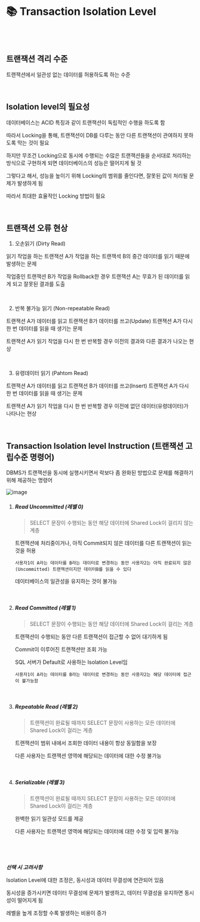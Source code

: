# 📚 Transaction Isolation Level

<br>

<br>

## 트랜잭션 격리 수준

트랜잭션에서 일관성 없는 데이터를 허용하도록 하는 수준

<br>

## Isolation level의 필요성

데이터베이스는 ACID 특징과 같이 트랜잭션이 독립적인 수행을 하도록 함

따라서 Locking을 통해, 트랜잭션이 DB를 다루는 동안 다른 트랜잭션이 관여하지 못하도록 막는 것이 필요

하지만 무조건 Locking으로 동시에 수행되는 수많은 트랜잭션들을 순서대로 처리하는 방식으로 구현하게 되면 데이터베이스의 성능은 떨어지게 될 것

그렇다고 해서, 성능을 높이기 위해 Locking의 범위를 줄인다면, 잘못된 값이 처리될 문제가 발생하게 됨

따라서 최대한 효율적인 Locking 방법이 필요

<br>

## 트랜잭션 오류 현상

1. 오손읽기 (Dirty Read)

읽기 작업을 하는 트랜잭션 A가 작업을 하는 트랜잭셕 B의 중간 데이터를 읽기 때문에 발생하는 문제

작업중인 트랜잭션 B가 작업을 Rollback한 경우 트랜잭션 A는 무효가 된 데이터를 읽게 되고 잘못된 결과를 도출

<br>

2. 반복 불가능 읽기 (Non-repeatable Read)

트랜잭션 A가 데이터를 읽고 트랜잭션 B가 데이터를 쓰고(Update) 트랜잭션 A가 다시 한 번 데이터를 읽을 때 생기는 문제

트랜잭션 A가 읽기 작업을 다시 한 번 반복할 경우 이전의 결과와 다른 결과가 나오는 현상

<br>

3. 유령데이터 읽기 (Pahtom Read)

트랜잭션 A가 데이터를 읽고 트랜잭션 B가 데이터를 쓰고(Insert) 트랜잭션 A가 다시 한 번 데이터를 읽을 때 생기는 문제

트랜잭션 A가 읽기 작업을 다시 한 번 반복할 경우 이전에 없던 데이터(유령데이터)가 나타나는 현상

<br>

## Transaction Isolation level Instruction (트랜잭션 고립수준 명령어)

DBMS가 트랜잭션을 동시에 실행시키면서 락보다 좀 완화된 방법으로 문제를 해결하기 위해 제공하는 명령어

![image](https://t1.daumcdn.net/cfile/tistory/99958E475A2FEAB22C)

1. ##### Read Uncommitted (레벨 0)

   > SELECT 문장이 수행되는 동안 해당 데이터에 Shared Lock이 걸리지 않는 계층

   트랜잭션에 처리중이거나, 아직 Commit되지 않은 데이터를 다른 트랜잭션이 읽는 것을 허용

   ```
   사용자1이 A라는 데이터를 B라는 데이터로 변경하는 동안 사용자2는 아직 완료되지 않은(Uncommitted) 트랜잭션이지만 데이터B를 읽을 수 있다
   ```

   데이터베이스의 일관성을 유지하는 것이 불가능

   <br>

2. ##### Read Committed (레벨 1)

   > SELECT 문장이 수행되는 동안 해당 데이터에 Shared Lock이 걸리는 계층

   트랜잭션이 수행되는 동안 다른 트랜잭션이 접근할 수 없어 대기하게 됨

   Commit이 이루어진 트랜잭션만 조회 가능

   SQL 서버가 Default로 사용하는 Isolation Level임

   ```
   사용자1이 A라는 데이터를 B라는 데이터로 변경하는 동안 사용자2는 해당 데이터에 접근이 불가능함
   ```

   <br>

3. ##### Repeatable Read (레벨 2)

   > 트랜잭션이 완료될 때까지 SELECT 문장이 사용하는 모든 데이터에 Shared Lock이 걸리는 계층

   트랜잭션이 범위 내에서 조회한 데이터 내용이 항상 동일함을 보장

   다른 사용자는 트랜잭션 영역에 해당되는 데이터에 대한 수정 불가능

   <br>

4. ##### Serializable (레벨 3)

   > 트랜잭션이 완료될 때까지 SELECT 문장이 사용하는 모든 데이터에 Shared Lock이 걸리는 계층

   완벽한 읽기 일관성 모드를 제공

   다른 사용자는 트랜잭션 영역에 해당되는 데이터에 대한 수정 및 입력 불가능

   <br>

<br>

**_선택 시 고려사항_**

Isolation Level에 대한 조정은, 동시성과 데이터 무결성에 연관되어 있음

동시성을 증가시키면 데이터 무결성에 문제가 발생하고, 데이터 무결성을 유지하면 동시성이 떨어지게 됨

레벨을 높게 조정할 수록 발생하는 비용이 증가

<br>
